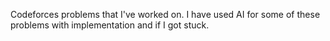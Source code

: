 Codeforces problems that I've worked on. I have used AI for some of these problems with implementation and if I got stuck.
